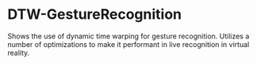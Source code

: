 # DTW-GestureRecognition
Shows the use of dynamic time warping for gesture recognition. Utilizes a number of optimizations to make it performant in live recognition in virtual reality.
